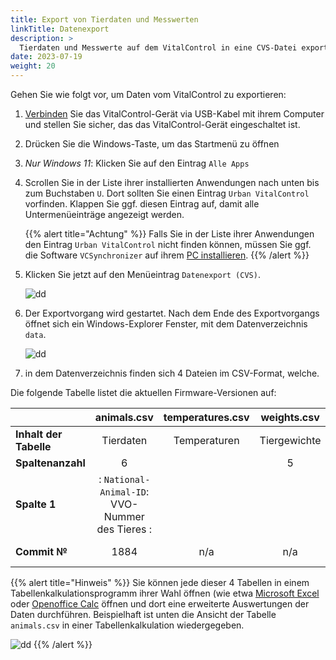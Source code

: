 ```yaml
---
title: Export von Tierdaten und Messwerten
linkTitle: Datenexport
description: >
  Tierdaten und Messwerte auf dem VitalControl in eine CVS-Datei exportieren
date: 2023-07-19
weight: 20
---
```

Gehen Sie wie folgt vor, um Daten vom VitalControl zu exportieren:

1. [Verbinden](#) Sie das VitalControl-Gerät via USB-Kabel mit ihrem Computer und stellen Sie sicher, das das VitalControl-Gerät eingeschaltet ist.

1. Drücken Sie die Windows-Taste, um das Startmenü zu öffnen

1. *Nur Windows 11*: Klicken Sie auf den Eintrag `Alle Apps`

1. Scrollen Sie in der Liste ihrer installierten Anwendungen nach unten bis zum Buchstaben `U`. Dort sollten Sie einen Eintrag `Urban VitalControl` vorfinden. Klappen Sie ggf. diesen Eintrag auf, damit alle Untermenüeinträge angezeigt werden.

   {{% alert title="Achtung" %}}
  Falls Sie in der Liste ihrer Anwendungen den Eintrag `Urban VitalControl` nicht finden können, müssen Sie ggf. die Software `VCSynchronizer` auf ihrem [PC installieren](../installation/).
   {{% /alert %}}

1. Klicken Sie jetzt auf den Menüeintrag `Datenexport (CVS)`.

   ![dd](../images/data-export.png)
   
1. Der Exportvorgang wird gestartet. Nach dem Ende des Exportvorgangs öffnet sich ein Windows-Explorer Fenster, mit dem Datenverzeichnis `data`.

   ![dd](../images/data-export/exportdateien.png)

1. in dem  Datenverzeichnis finden sich 4 Dateien im CSV-Format, welche.

Die folgende Tabelle listet die aktuellen Firmware-Versionen auf:

|                 | animals.csv  | temperatures.csv | weights.csv | ratings.csv | 
|-----------------|:--------------:|:-------------:|:------------:|:------------:|
| **Inhalt der Tabelle**     | Tierdaten        | Temperaturen      | Tiergewichte      | Bewertungen  |
| **Spaltenanzahl**       | 6   |   | 5 | 8 |
| **Spalte 1** | : `National-Animal-ID`: VVO-Nummer des Tieres : ||||
| **Commit №**    | 1884         | n/a         | n/a        |------------|


   {{% alert title="Hinweis" %}}
  Sie können jede dieser 4 Tabellen in einem Tabellenkalkulationsprogramm ihrer Wahl öffnen (wie etwa [Microsoft Excel]() oder [Openoffice Calc]() öffnen und dort eine erweiterte Auswertungen der Daten durchführen. Beispielhaft ist unten die Ansicht der Tabelle `animals.csv` in einer Tabellenkalkulation wiedergegeben.

  ![dd](/images/data-export/animals.png)
   {{% /alert %}}

